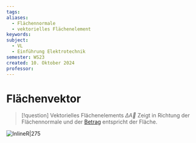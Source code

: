 ```yaml
---
tags: 
aliases:
  - Flächennormale
  - vektorielles Flächenelement
keywords: 
subject:
  - VL
  - Einführung Elektrotechnik
semester: WS23
created: 10. Oktober 2024
professor:
---
```

 

# Flächenvektor

> [!question] Vektorielles Flächenelements $\Delta \vec{A}$ 
> Zeigt in Richtung der Flächennormale und der [Betrag](../../Algebra/Betrag.md) entspricht der Fläche.

![InlineR|275](assets/Flaechenintegral.png)